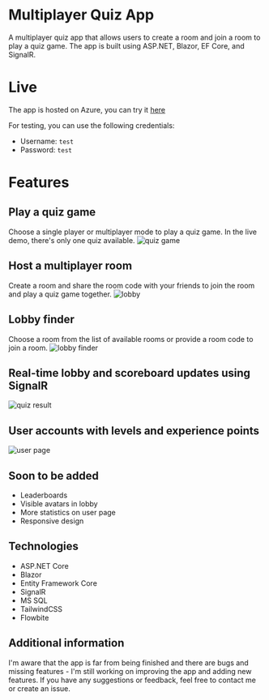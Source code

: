 # Multiplayer Quiz App
A multiplayer quiz app that allows users to create a room and join a room to play a quiz game. The app is built using ASP.NET, Blazor, EF Core, and SignalR.

# Live
The app is hosted on Azure, you can try it [here](https://multiplayerquizgame.azurewebsites.net/)

For testing, you can use the following credentials:
- Username: `test`
- Password: `test`

# Features
## Play a quiz game
Choose a single player or multiplayer mode to play a quiz game. In the live demo, there's only one quiz available.
![quiz game](https://github.com/komeg1/blob/main/images/quizgame.jpg)
 ## Host a multiplayer room
 Create a room and share the room code with your friends to join the room and play a quiz game together.
![lobby](https://github.com/komeg1/blob/main/images/lobby.jpg)
## Lobby finder
Choose a room from the list of available rooms or provide a room code to join a room.
![lobby finder](https://github.com/komeg1/blob/main/images/lobby%20finder.jpg)
## Real-time lobby and scoreboard updates using SignalR
![quiz result](https://github.com/komeg1/blob/main/images/quizresult.jpg)
## User accounts with levels and experience points
![user page](https://github.com/komeg1/blob/main/images/userpage.png)
## Soon to be added
- Leaderboards
- Visible avatars in lobby
- More statistics on user page
- Responsive design
## Technologies
- ASP.NET Core
- Blazor
- Entity Framework Core
- SignalR
- MS SQL
- TailwindCSS
- Flowbite
## Additional information

I'm aware that the app is far from being finished and there are bugs and missing features - I'm still working on improving the app and adding new features. If you have any suggestions or feedback, feel free to contact me or create an issue.

